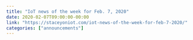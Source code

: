 ```yaml
---
title: "IoT news of the week for Feb. 7, 2020"
date: 2020-02-07T09:00:00-00:00
link: "https://staceyoniot.com/iot-news-of-the-week-for-feb-7-2020/"
categories: ["announcements"]
---
```


